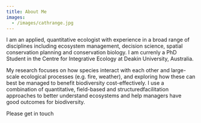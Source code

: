 ```yaml
---
title: About Me
images:
  - /images/cathrange.jpg
---
```


I am an applied, quantitative ecologist with experience in a broad range of disciplines including ecosystem management, decision science, spatial conservation planning and conservation biology. I am currenly a PhD Student in the Centre for Integrative Ecology at Deakin University, Australia. 

My research focuses on how species interact with each other and large-scale ecological processes (e.g. fire, weather), and exploring how these can best be managed to benefit biodiversity cost-effectively. I use a combination of quantitative, field-based and structuredfacilitation approaches to better understand ecosystems and help managers have good outcomes for biodiversity. 

Please get in touch